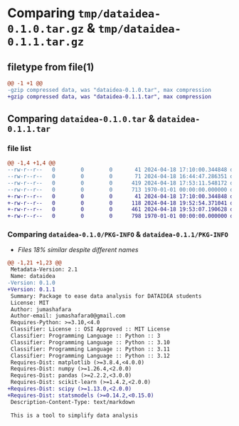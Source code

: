 # Comparing `tmp/dataidea-0.1.0.tar.gz` & `tmp/dataidea-0.1.1.tar.gz`

## filetype from file(1)

```diff
@@ -1 +1 @@
-gzip compressed data, was "dataidea-0.1.0.tar", max compression
+gzip compressed data, was "dataidea-0.1.1.tar", max compression
```

## Comparing `dataidea-0.1.0.tar` & `dataidea-0.1.1.tar`

### file list

```diff
@@ -1,4 +1,4 @@
--rw-r--r--   0        0        0       41 2024-04-18 17:10:00.344848 dataidea-0.1.0/README.md
--rw-r--r--   0        0        0       71 2024-04-18 16:44:47.286351 dataidea-0.1.0/dataidea/tabular.py
--rw-r--r--   0        0        0      419 2024-04-18 17:53:11.548172 dataidea-0.1.0/pyproject.toml
--rw-r--r--   0        0        0      713 1970-01-01 00:00:00.000000 dataidea-0.1.0/PKG-INFO
+-rw-r--r--   0        0        0       41 2024-04-18 17:10:00.344848 dataidea-0.1.1/README.md
+-rw-r--r--   0        0        0      118 2024-04-18 19:52:54.371041 dataidea-0.1.1/dataidea/tabular.py
+-rw-r--r--   0        0        0      461 2024-04-18 19:53:07.190628 dataidea-0.1.1/pyproject.toml
+-rw-r--r--   0        0        0      798 1970-01-01 00:00:00.000000 dataidea-0.1.1/PKG-INFO
```

### Comparing `dataidea-0.1.0/PKG-INFO` & `dataidea-0.1.1/PKG-INFO`

 * *Files 18% similar despite different names*

```diff
@@ -1,21 +1,23 @@
 Metadata-Version: 2.1
 Name: dataidea
-Version: 0.1.0
+Version: 0.1.1
 Summary: Package to ease data analysis for DATAIDEA students
 License: MIT
 Author: jumashafara
 Author-email: jumashafara0@gmail.com
 Requires-Python: >=3.10,<4.0
 Classifier: License :: OSI Approved :: MIT License
 Classifier: Programming Language :: Python :: 3
 Classifier: Programming Language :: Python :: 3.10
 Classifier: Programming Language :: Python :: 3.11
 Classifier: Programming Language :: Python :: 3.12
 Requires-Dist: matplotlib (>=3.8.4,<4.0.0)
 Requires-Dist: numpy (>=1.26.4,<2.0.0)
 Requires-Dist: pandas (>=2.2.2,<3.0.0)
 Requires-Dist: scikit-learn (>=1.4.2,<2.0.0)
+Requires-Dist: scipy (>=1.13.0,<2.0.0)
+Requires-Dist: statsmodels (>=0.14.2,<0.15.0)
 Description-Content-Type: text/markdown
 
 This is a tool to simplify data analysis
```

